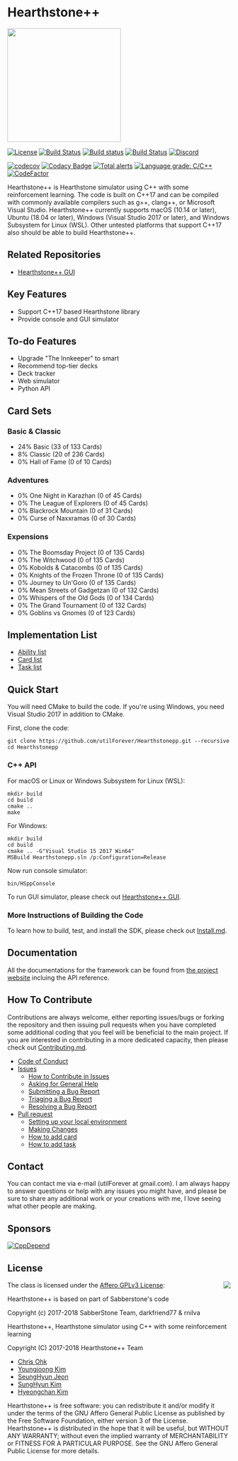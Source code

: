 # Hearthstone++

<img src="https://github.com/utilForever/Hearthstonepp/blob/master/Medias/Logo.png" width=256 height=256 />

[![License](https://img.shields.io/badge/Licence-AGPLv3-blue.svg)](https://github.com/utilForever/Hearthstonepp/blob/master/LICENSE) [![Build Status](https://travis-ci.org/utilForever/Hearthstonepp.svg?branch=master)](https://travis-ci.org/utilForever/Hearthstonepp/branches) [![Build status](https://ci.appveyor.com/api/projects/status/github/utilForever/Hearthstonepp?branch=master&svg=true)](https://ci.appveyor.com/project/utilForever/Hearthstonepp/branch/master) [![Build Status](https://dev.azure.com/utilforever/Hearthstonepp/_apis/build/status/utilForever.Hearthstonepp)](https://dev.azure.com/utilforever/Hearthstonepp/_build/latest?definitionId=2) [![Discord](https://img.shields.io/discord/483192043737186335.svg)](https://discord.gg/6R3UueR)

[![codecov](https://codecov.io/gh/utilForever/Hearthstonepp/branch/master/graph/badge.svg)](https://codecov.io/gh/utilForever/Hearthstonepp)
[![Codacy Badge](https://api.codacy.com/project/badge/Grade/df6a02e1358f4e719e7bebb9a728d2ab)](https://www.codacy.com/app/utilForever/Hearthstonepp?utm_source=github.com&amp;utm_medium=referral&amp;utm_content=utilForever/Hearthstonepp&amp;utm_campaign=Badge_Grade)
[![Total alerts](https://img.shields.io/lgtm/alerts/g/utilForever/Hearthstonepp.svg?logo=lgtm&logoWidth=18)](https://lgtm.com/projects/g/utilForever/Hearthstonepp/alerts/)
[![Language grade: C/C++](https://img.shields.io/lgtm/grade/cpp/g/utilForever/Hearthstonepp.svg?logo=lgtm&logoWidth=18)](https://lgtm.com/projects/g/utilForever/Hearthstonepp/context:cpp)
[![CodeFactor](https://www.codefactor.io/repository/github/utilforever/hearthstonepp/badge)](https://www.codefactor.io/repository/github/utilforever/hearthstonepp)

Hearthstone++ is Hearthstone simulator using C++ with some reinforcement learning. The code is built on C++17 and can be compiled with commonly available compilers such as g++, clang++, or Microsoft Visual Studio. Hearthstone++ currently supports macOS (10.14 or later), Ubuntu (18.04 or later), Windows (Visual Studio 2017 or later), and Windows Subsystem for Linux (WSL). Other untested platforms that support C++17 also should be able to build Hearthstone++.

## Related Repositories

- [Hearthstone++ GUI](https://www.github.com/utilforever/Hearthstonepp-GUI)

## Key Features

- Support C++17 based Hearthstone library
- Provide console and GUI simulator

## To-do Features

- Upgrade "The Innkeeper" to smart
- Recommend top-tier decks
- Deck tracker
- Web simulator
- Python API

## Card Sets

### Basic & Classic

- 24% Basic (33 of 133 Cards)
- 8% Classic (20 of 236 Cards)
- 0% Hall of Fame (0 of 10 Cards)

### Adventures

- 0% One Night in Karazhan (0 of 45 Cards)
- 0% The League of Explorers (0 of 45 Cards)
- 0% Blackrock Mountain (0 of 31 Cards)
- 0% Curse of Naxxramas (0 of 30 Cards)

### Expensions

- 0% The Boomsday Project (0 of 135 Cards)
- 0% The Witchwood (0 of 135 Cards)
- 0% Kobolds & Catacombs (0 of 135 Cards)
- 0% Knights of the Frozen Throne (0 of 135 Cards)
- 0% Journey to Un'Goro (0 of 135 Cards)
- 0% Mean Streets of Gadgetzan (0 of 132 Cards)
- 0% Whispers of the Old Gods (0 of 134 Cards)
- 0% The Grand Tournament (0 of 132 Cards)
- 0% Goblins vs Gnomes (0 of 123 Cards)

## Implementation List

- [Ability list](./Documents/AbilityList.md)
- [Card list](./Documents/CardList.md)
- [Task list](./Documents/TaskList.md)

## Quick Start

You will need CMake to build the code. If you're using Windows, you need Visual Studio 2017 in addition to CMake.

First, clone the code:

```
git clone https://github.com/utilForever/Hearthstonepp.git --recursive
cd Hearthstonepp
```

### C++ API

For macOS or Linux or Windows Subsystem for Linux (WSL):

```
mkdir build
cd build
cmake ..
make
```

For Windows:

```
mkdir build
cd build
cmake .. -G"Visual Studio 15 2017 Win64"
MSBuild Hearthstonepp.sln /p:Configuration=Release
```

Now run console simulator:

```
bin/HSppConsole
```

To run GUI simulator, please check out [Hearthstone++ GUI](https://www.github.com/utilforever/Hearthstonepp-GUI).

### More Instructions of Building the Code

To learn how to build, test, and install the SDK, please check out [Install.md](./Documents/Install.md).

## Documentation

All the documentations for the framework can be found from [the project website](https://utilforever.github.io/Hearthstonepp/) incluing the API reference.

## How To Contribute

Contributions are always welcome, either reporting issues/bugs or forking the repository and then issuing pull requests when you have completed some additional coding that you feel will be beneficial to the main project. If you are interested in contributing in a more dedicated capacity, then please check out [Contributing.md](./Documents/Contributing.md).

  * [Code of Conduct](./Documents/CodeOfConduct.md)
  * [Issues](./Documents/Issues.md)
    * [How to Contribute in Issues](./Issues.md#how-to-contribute-in-issues)
    * [Asking for General Help](./Issues.md#asking-for-general-help)
    * [Submitting a Bug Report](./Issues.md#submitting-a-bug-report)
    * [Triaging a Bug Report](./Issues.md#triaging-a-bug-report)
    * [Resolving a Bug Report](./Issues.md#resolving-a-bug-report)
  * [Pull request](./Documents/PullRequests.md)
    * [Setting up your local environment](./PullRequests.md#setting-up-your-local-environment)
    * [Making Changes](./PullRequests.md#making-changes)
    * [How to add card](./HowToAddCard.md)
    * [How to add task](./HowToAddTask.md)

## Contact

You can contact me via e-mail (utilForever at gmail.com). I am always happy to answer questions or help with any issues you might have, and please be sure to share any additional work or your creations with me, I love seeing what other people are making.

## Sponsors

[![CppDepend](https://github.com/utilForever/Hearthstonepp/blob/master/Medias/CppDepend.png)](http://www.cppdepend.com)

## License

<img align="right" src="http://opensource.org/trademarks/opensource/OSI-Approved-License-100x137.png">

The class is licensed under the [Affero GPLv3 License](https://opensource.org/licenses/AGPL-3.0):

Hearthstone++ is based on part of Sabberstone's code

Copyright (c) 2017-2018 SabberStone Team, darkfriend77 & rnilva

Hearthstone++, Hearthstone simulator using C++ with some reinforcement learning

Copyright (C) 2017-2018 Hearthstone++ Team

- [Chris Ohk](http://www.github.com/utilForever)
- [Youngjoong Kim](https://github.com/revsic)
- [SeungHyun Jeon](https://github.com/FuZer)
- [SungHyun Kim](https://github.com/devArtoria)
- [Hyeongchan Kim](https://github.com/kozistr)

Hearthstone++ is free software: you can redistribute it and/or modify
it under the terms of the GNU Affero General Public License as
published by the Free Software Foundation, either version 3 of the
License.
Hearthstone++ is distributed in the hope that it will be useful,
but WITHOUT ANY WARRANTY; without even the implied warranty of
MERCHANTABILITY or FITNESS FOR A PARTICULAR PURPOSE.  See the
GNU Affero General Public License for more details.